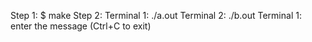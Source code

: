 Step 1: $ make
Step 2: 
	Terminal 1: ./a.out
	Terminal 2: ./b.out
	Terminal 1: enter the message (Ctrl+C to exit)

